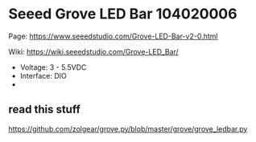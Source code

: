 # Seeed Grove LED Bar 104020006

Page: <https://www.seeedstudio.com/Grove-LED-Bar-v2-0.html>

Wiki: <https://wiki.seeedstudio.com/Grove-LED_Bar/>

- Voltage: 3 - 5.5VDC
- Interface: DIO
- 


## read this stuff
<https://github.com/zolgear/grove.py/blob/master/grove/grove_ledbar.py>

